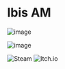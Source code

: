 # Ibis AM

![image](https://user-images.githubusercontent.com/7227500/212244516-b8ae2c71-1f95-4de7-8136-dc2f0e58efc3.png)

![image](https://user-images.githubusercontent.com/7227500/212244420-5957f3e1-16bc-4fcc-9238-50b7e790fb7b.png)

![Steam](https://img.shields.io/static/v1?label=Steam&message=Ibis%20AM&style=for-the-badge&logo=steam&link=https://store.steampowered.com/app/2251540/IBIS_AM/) ![Itch.io](https://img.shields.io/static/v1?label=Itch.io&message=Ibis%20AM&style=for-the-badge&logo=itch.io&link=https://the-water-museum.itch.io/ibis-am)
